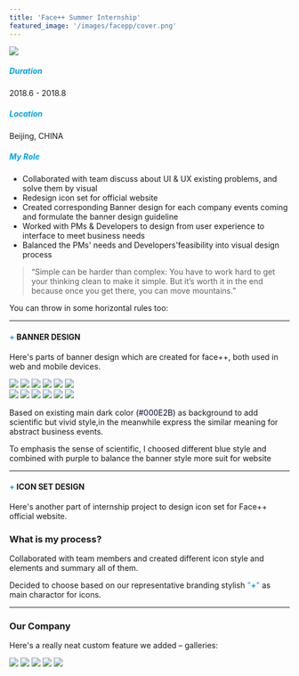 ```yaml
---
title: 'Face++ Summer Internship'
featured_image: '/images/facepp/cover.png'
---
```


![](/images/facepp/cover.png)

##### <span style="color:#00A4E2"> **Duration**</span>      
2018.6 - 2018.8

##### <span style="color:#00A4E2"> **Location**</span>      
Beijing, CHINA

##### <span style="color:#00A4E2"> **My Role**</span>      
- Collaborated with team discuss about UI & UX existing problems, and solve them by visual
- Redesign icon set for official website
- Created corresponding Banner design for each company events coming and formulate the banner design guideline
- Worked with PMs & Developers to design from user experience to interface to meet business needs
- Balanced the PMs' needs and Developers'feasibility into visual design process 



> “Simple can be harder than complex: You have to work hard to get your thinking clean to make it simple. But it’s worth it in the end because once you get there, you can move mountains.”

You can throw in some horizontal rules too:

---

#### <span style="color:#00A4E2">+ </span> BANNER DESIGN

Here's parts of banner design which are created for face++, both used in web and mobile devices. 


<div class="gallery" data-columns="2">
	<img src="/images/facepp/1quick-guide.png">
	<img src="/images/facepp/2face-detection.png">
	<img src="/images/facepp/3face-merging.png">
	<img src="/images/facepp/4face-searching.png">
	<img src="/images/facepp/5face-merging-API.png">
	<img src="/images/facepp/6faceID.png">
</div>

<div class="gallery" data-columns="6">
	<img src="/images/facepp/1.2quick-guide.png">
	<img src="/images/facepp/2.2face-detection.png">
	<img src="/images/facepp/3.2face-merging.png">
	<img src="/images/facepp/4.2face-searching.png">
	<img src="/images/facepp/5.2face-merging-API.png">
	<img src="/images/facepp/6.2faceID.png">
</div>

Based on existing main dark color <span style="color:#000E2B">(#000E2B)</span> as background to add scientific but vivid style,in the meanwhile express the similar meaning for abstract business events.

To emphasis the sense of scientific, I choosed different blue style and combined with purple to balance the banner style more suit for website


---

#### <span style="color:#00A4E2">+ </span> ICON SET DESIGN

Here's another part of internship project to design icon set for Face++ official website.


### What is my process?

Collaborated with team members and created different icon style and elements and summary all of them.

Decided to choose based on our representative branding stylish <span style="color:#00A4E2"> "**+**" </span> as main charactor for icons.



---
### Our Company 

Here's a really neat custom feature we added – galleries:

<div class="gallery" data-columns="3">
	<img src="/images/facepp/workingPhoto/1.jpg">
	<img src="/images/facepp/workingPhoto/2.jpg">
	<img src="/images/facepp/workingPhoto/3.jpg">
	<img src="/images/facepp/workingPhoto/4.jpg">
	<img src="/images/facepp/workingPhoto/5.jpg">
</div>





